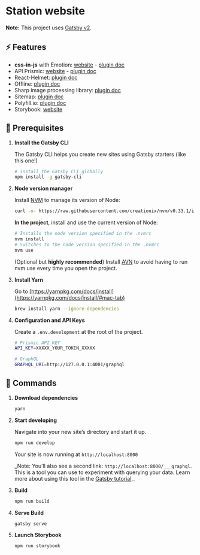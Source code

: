 # Station website

**Note:** This project uses [Gatsby v2](https://www.gatsbyjs.org/).

## ⚡️ Features

- **css-in-js** with Emotion: [website](https://emotion.sh/) - [plugin doc](https://www.gatsbyjs.org/packages/gatsby-plugin-emotion/?=emoti)
- API Prismic: [website](https://prismic.io/) - [plugin doc](https://www.gatsbyjs.org/packages/gatsby-source-prismic/?=prismic)
- React-Helmet: [plugin doc](https://www.gatsbyjs.org/packages/gatsby-plugin-react-helmet/?=gatsby-plugin-react-helmet)
- Offline: [plugin doc](https://www.gatsbyjs.org/packages/gatsby-plugin-offline/?=gatsby-plugin-offline)
- Sharp image processing library: [plugin doc](https://www.gatsbyjs.org/packages/gatsby-plugin-sharp/?=gatsby-plugin-sharp)
- Sitemap: [plugin doc](https://www.gatsbyjs.org/packages/gatsby-plugin-sitemap/?=sitemap)
- Polyfill.io: [plugin doc](https://www.gatsbyjs.org/packages/gatsby-plugin-polyfill-io/)
- Storybook: [website](https://storybook.js.org/)

## 🚀 Prerequisites

1.  **Install the Gatsby CLI**

    The Gatsby CLI helps you create new sites using Gatsby starters (like this one!)

    ```sh
    # install the Gatsby CLI globally
    npm install -g gatsby-cli
    ```

1.  **Node version manager**

    Install [NVM](https://github.com/creationix/nvm) to manage its version of Node:

    ```sh
    curl -o- https://raw.githubusercontent.com/creationix/nvm/v0.33.1/install.sh | bash
    ```

    **In the project**, install and use the current version of Node:

    ```sh
    # Installs the node version specified in the .nvmrc
    nvm install
    # Switches to the node version specified in the .nvmrc
    nvm use
    ```

    (Optional but **highly recommended**) Install [AVN](https://github.com/wbyoung/avn) to avoid having to run nvm use every time you open the project.

1.  **Install Yarn**

    Go to
    [https://yarnpkg.com/docs/install](https://yarnpkg.com/docs/install/#mac-tab)

    ```sh
    brew install yarn --ignore-dependencies
    ```

1.  **Configuration and API Keys**

    Create a `.env.development` at the root of the project.

    ```sh
    # Prismic API_KEY
    API_KEY=XXXXX_YOUR_TOKEN_XXXXX
    
    # GraphQL
    GRAPHQL_URI=http://127.0.0.1:4001/graphql

    ```

## 🔨 Commands

1.  **Download dependencies**

    ```sh
    yarn
    ```

1.  **Start developing**

    Navigate into your new site’s directory and start it up.

    ```sh
    npm run develop
    ```

    Your site is now running at `http://localhost:8000`

    \_Note: You'll also see a second link: `http://localhost:8000/___graphql`. This is a tool you can use to experiment with querying your data. Learn more about using this tool in the [Gatsby tutorial](https://www.gatsbyjs.org/tutorial/part-five/#introducing-graphiql).\_

1.  **Build**

    ```sh
    npm run build
    ```

1.  **Serve Build**

    ```sh
    gatsby serve
    ```

1.  **Launch Storybook**
    ```sh
    npm run storybook
    ```
